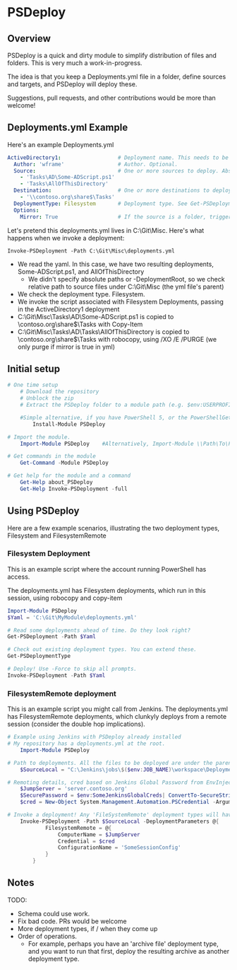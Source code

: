 PSDeploy
========

## Overview

PSDeploy is a quick and dirty module to simplify distribution of files and folders. This is very much a work-in-progress.

The idea is that you keep a Deployments.yml file in a folder, define sources and targets, and PSDeploy will deploy these.

Suggestions, pull requests, and other contributions would be more than welcome!

## Deployments.yml Example

Here's an example Deployments.yml

```yaml
ActiveDirectory1:                  # Deployment name. This needs to be unique. Call it whatever you want.
  Author: 'wframe'                 # Author. Optional.
  Source:                          # One or more sources to deploy. Absolute, or relative to deployment.yml parent
    - 'Tasks\AD\Some-ADScript.ps1'
    - 'Tasks\AllOfThisDirectory'
  Destination:                     # One or more destinations to deploy the sources to
    - '\\contoso.org\share$\Tasks'
  DeploymentType: Filesystem       # Deployment type. See Get-PSDeploymentType
  Options:
    Mirror: True                   # If the source is a folder, triggers robocopy purge. Danger.
```

Let's pretend this deployments.yml lives in C:\Git\Misc. Here's what happens when we invoke a deployment:

```Invoke-PSDeployment -Path C:\Git\Misc\deployments.yml```

 * We read the yaml. In this case, we have two resulting deployments, Some-ADScript.ps1, and AllOfThisDirectory
   * We didn't specify absolute paths or -DeploymentRoot, so we check relative path to source files under C:\Git\Misc (the yml file's parent)
 * We check the deployment type. Filesystem.
 * We invoke the script associated with Filesystem Deployments, passing in the ActiveDirectory1 deployment
 * C:\Git\Misc\Tasks\AD\Some-ADScript.ps1 is copied to \\contoso.org\share$\Tasks with Copy-Item
 * C:\Git\Misc\Tasks\AD\Tasks\AllOfThisDirectory is copied to \\contoso.org\share$\Tasks with robocopy, using /XO /E /PURGE (we only purge if mirror is true in yml)

## Initial setup

```powershell
# One time setup
    # Download the repository
    # Unblock the zip
    # Extract the PSDeploy folder to a module path (e.g. $env:USERPROFILE\Documents\WindowsPowerShell\Modules\)

    #Simple alternative, if you have PowerShell 5, or the PowerShellGet module:
        Install-Module PSDeploy

# Import the module.
    Import-Module PSDeploy    #Alternatively, Import-Module \\Path\To\PSDeploy

# Get commands in the module
    Get-Command -Module PSDeploy

# Get help for the module and a command
    Get-Help about_PSDeploy
    Get-Help Invoke-PSDeployment -full
```

## Using PSDeploy

Here are a few example scenarios, illustrating the two deployment types, Filesystem and FilesystemRemote

### Filesystem Deployment

This is an example script where the account running PowerShell has access.

The deployments.yml has Filesystem deployments, which run in this session, using robocopy and copy-item

```PowerShell
Import-Module PSDeploy
$Yaml = 'C:\Git\MyModule\deployments.yml'

# Read some deployments ahead of time. Do they look right?
Get-PSDeployment -Path $Yaml

# Check out existing deployment types. You can extend these.
Get-PSDeploymentType

# Deploy! Use -Force to skip all prompts.
Invoke-PSDeployment -Path $Yaml
```

### FilesystemRemote deployment

This is an example script you might call from Jenkins.
The deployments.yml has FilesystemRemote deployments, which clunkyly deploys from a remote session (consider the double hop implications).

```PowerShell
# Example using Jenkins with PSDeploy already installed
# My repository has a deployments.yml at the root.
    Import-Module PSDeploy

# Path to deployments. All the files to be deployed are under the parent (workspace) directory.
    $SourceLocal = "C:\Jenkins\jobs\$($env:JOB_NAME)\workspace\Deployments.yml"

# Remoting details, cred based on Jenkins Global Password from EnvInject
    $JumpServer = 'server.contoso.org'
    $SecurePassword = $env:SomeJenkinsGlobalCreds| ConvertTo-SecureString -AsPlainText -Force
    $cred = New-Object System.Management.Automation.PSCredential -ArgumentList "contoso\SomeUser", $SecurePassword

# Invoke a deployment! Any 'FileSystemRemote' deployment types will have the DeploymentParameters.FilesystemRemote parameters splatted
    Invoke-PSDeployment -Path $SourceLocal -DeploymentParameters @{
            FilesystemRemote = @{
                ComputerName = $JumpServer
                Credential = $cred
                ConfigurationName = 'SomeSessionConfig'
            }
        }
```

## Notes

TODO:

* Schema could use work.
* Fix bad code. PRs would be welcome
* More deployment types, if / when they come up
* Order of operations.
  * For example, perhaps you have an 'archive file' deployment type, and you want to run that first, deploy the resulting archive as another deployment type.
